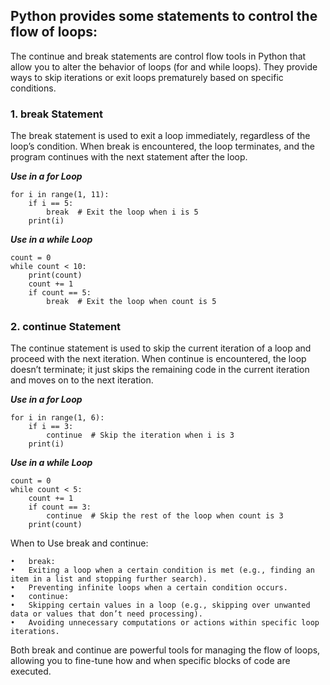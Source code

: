 
## Python provides some statements to control the flow of loops:

The continue and break statements are control flow tools in Python that allow you to alter the behavior of loops (for and while loops). They provide ways to skip iterations or exit loops prematurely based on specific conditions.

### 1. break Statement

The break statement is used to exit a loop immediately, regardless of the loop’s condition. When break is encountered, the loop terminates, and the program continues with the next statement after the loop.

***Use in a for Loop***

```
for i in range(1, 11):
    if i == 5:
        break  # Exit the loop when i is 5
    print(i)
```

***Use in a while Loop***

```
count = 0
while count < 10:
    print(count)
    count += 1
    if count == 5:
        break  # Exit the loop when count is 5
```


### 2. continue Statement

The continue statement is used to skip the current iteration of a loop and proceed with the next iteration. When continue is encountered, the loop doesn’t terminate; it just skips the remaining code in the current iteration and moves on to the next iteration.

***Use in a for Loop***
```
for i in range(1, 6):
    if i == 3:
        continue  # Skip the iteration when i is 3
    print(i)

```

***Use in a while Loop***

```
count = 0
while count < 5:
    count += 1
    if count == 3:
        continue  # Skip the rest of the loop when count is 3
    print(count)
```


When to Use break and continue:

	•	break:
	•	Exiting a loop when a certain condition is met (e.g., finding an item in a list and stopping further search).
	•	Preventing infinite loops when a certain condition occurs.
	•	continue:
	•	Skipping certain values in a loop (e.g., skipping over unwanted data or values that don’t need processing).
	•	Avoiding unnecessary computations or actions within specific loop iterations.


Both break and continue are powerful tools for managing the flow of loops, allowing you to fine-tune how and when specific blocks of code are executed.
